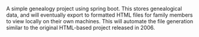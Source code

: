 A simple genealogy project using spring boot. This stores genealogical
data, and will eventually export to formatted HTML files for family members 
to view locally on their own machines. This will automate the file 
generation similar to the original HTML-based project released in 2006. 
